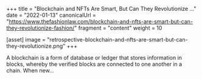 +++
title = "Blockchain and NFTs Are Smart, But Can They Revolutionize ..."
date = "2022-01-13"
canonicalUrl = "https://www.thefashionlaw.com/blockchain-and-nfts-are-smart-but-can-they-revolutionize-fashion/"
fragment = "content"
weight = 10

[asset]
    image = "retrospective-blockchain-and-nfts-are-smart-but-can-they-revolutionize.png"
+++

A blockchain is a form of database or ledger that stores information in 
blocks, whereby the verified blocks are connected to one another in a 
chain. When new...
